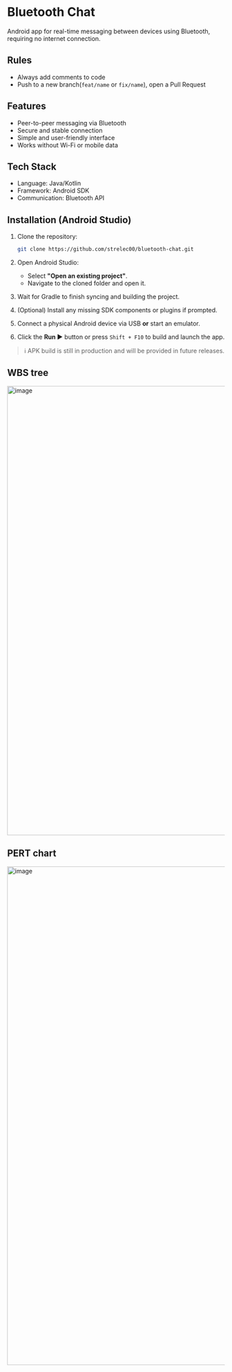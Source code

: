 # Bluetooth Chat

Android app for real-time messaging between devices using Bluetooth, requiring no internet connection.

## Rules
- Always add comments to code
- Push to a new branch(`feat/name` or `fix/name`), open a Pull Request

## Features
- Peer-to-peer messaging via Bluetooth
- Secure and stable connection
- Simple and user-friendly interface
- Works without Wi-Fi or mobile data

## Tech Stack

- Language: Java/Kotlin
- Framework: Android SDK
- Communication: Bluetooth API

## Installation (Android Studio)
1. Clone the repository:
   ```bash
   git clone https://github.com/strelec00/bluetooth-chat.git

2. Open Android Studio:
   - Select **"Open an existing project"**.
   - Navigate to the cloned folder and open it.

3. Wait for Gradle to finish syncing and building the project.

4. (Optional) Install any missing SDK components or plugins if prompted.

5. Connect a physical Android device via USB **or** start an emulator.

6. Click the **Run ▶️** button or press `Shift + F10` to build and launch the app.

> ℹ️ APK build is still in production and will be provided in future releases.


## WBS tree
<img width="1038" alt="image" src="https://github.com/user-attachments/assets/f3bb9bd8-6f6e-4f0e-a3ec-fd90a7c50185" />

## PERT chart
<img width="1152" alt="image" src="https://github.com/user-attachments/assets/8cb26f42-40d5-4340-b849-27b63c981166" />
